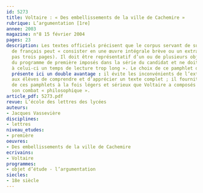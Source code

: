 ```yaml
---
id: 5273
title: Voltaire : « Des embellissements de la ville de Cachemire »
rubrique: L’argumentation [1re]
annee: 2003
magazine: n°8 15 février 2004
pages: 23
description: Les textes officiels précisent que le corpus servant de support à l’épreuve
  de français peut « consister en une œuvre intégrale brève ou un extrait long (n’excédant
  pas trois pages). Il doit être représentatif d’un ou de plusieurs objets d’étude
  du programme de première imposés dans la série du candidat et ne doit pas réclamer
  à celui-ci un temps de lecture trop long ». Le choix de ce pamphlet de Voltaire
  présente ici un double avantage : il évite les inconvénients de l’extrait et permet
  aux élèves de comprendre et d’apprécier un texte complet ; il fournit un bon exemple
  de ces pamphlets à la fois légers et sérieux que Voltaire a composés au cours de
  son combat « philosophique ».
article_pdf: 5273.pdf
revue: L’école des lettres des lycées
auteurs:
- Jacques Vassevière
disciplines:
- lettres
niveau_etudes:
- première
oeuvres:
- Des embellissements de la ville de Cachemire
ecrivains:
- Voltaire
programmes:
- objet d’étude - l’argumentation
siecles:
- 18e siècle
---
```

